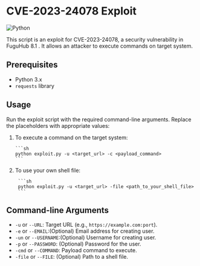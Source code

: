 # CVE-2023-24078 Exploit

![Python](https://img.shields.io/badge/python-3.x-blue)

This script is an exploit for CVE-2023-24078, a security vulnerability in FuguHub 8.1 . It allows an attacker to execute commands on target system.

## Prerequisites

- Python 3.x
- `requests` library

## Usage

Run the exploit script with the required command-line arguments. Replace the placeholders with appropriate values:

1.  To execute a command on the target system:
    
        ```sh
        python exploit.py -u <target_url> -c <payload_command>
        ```
2. To use your own shell file:

        ```sh
        python exploit.py -u <target_url> -file <path_to_your_shell_file>
        ```
    

## Command-line Arguments

- `-u` or `--URL`: Target URL (e.g., `https://example.com:port`).
- `-e` or `--EMAIL`:(Optional) Email address for creating user.
- `-un` or `--USERNAME`:(Optional) Username for creating user.
- `-p` or `--PASSWORD`: (Optional) Password for the user.
- `-cmd` or `--COMMAND`: Payload command to execute.
- `-file` or `--FILE`: (Optional) Path to a shell file.



